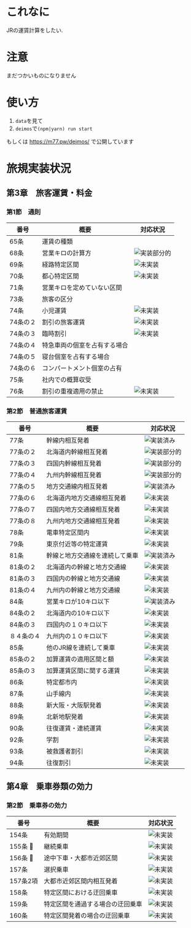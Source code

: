 # これなに
JRの運賃計算をしたい.

# 注意
まだつかいものになりません

# 使い方
1. `data`を見て
2. `deimos`で`(npm|yarn) run start`

もしくは https://m77.pw/deimos/ で公開しています
# 旅規実装状況

## 第3章　旅客運賃・料金
### 第1節　通則
| 番号       | 概要                     | 対応状況     |
|------------|--------------------------------|------|
| 65条       | 運賃の種類                     |      |
| 68条       | 営業キロの計算方               | ![実装部分的](https://img.shields.io/badge/%E5%AE%9F%E8%A3%85-%E9%83%A8%E5%88%86-yellowgreen.svg) |
| 69条       | 経路特定区間                   | ![未実装](https://img.shields.io/badge/%E5%AE%9F%E8%A3%85-%E6%9C%AA%E5%AE%9F%E8%A3%85-red.svg)   |
| 70条       | 都心特定区間                   | ![未実装](https://img.shields.io/badge/%E5%AE%9F%E8%A3%85-%E6%9C%AA%E5%AE%9F%E8%A3%85-red.svg)   |
| 71条       | 営業キロを定めていない区間     |      |
| 73条       | 旅客の区分                     |      |
| 74条       | 小児運賃                       | ![未実装](https://img.shields.io/badge/%E5%AE%9F%E8%A3%85-%E6%9C%AA%E5%AE%9F%E8%A3%85-red.svg)   |
| 74条の２   | 割引の旅客運賃                 | ![未実装](https://img.shields.io/badge/%E5%AE%9F%E8%A3%85-%E6%9C%AA%E5%AE%9F%E8%A3%85-red.svg)   |
| 74条の３   | 臨時割引                       | ![未実装](https://img.shields.io/badge/%E5%AE%9F%E8%A3%85-%E6%9C%AA%E5%AE%9F%E8%A3%85-red.svg)   |
| 74条の４   | 特急車両の個室を占有する場合   |      |
| 74条の５   | 寝台個室を占有する場合         |      |
| 74条の６   | コンパートメント個室の占有     |      |
| 75条       | 社内での概算収受               |      |
| 76条       | 割引の重複適用の禁止           | ![未実装](https://img.shields.io/badge/%E5%AE%9F%E8%A3%85-%E6%9C%AA%E5%AE%9F%E8%A3%85-red.svg)   |
### 第2節　普通旅客運賃
| 番号       | 概要                     | 対応状況     |
|------------|--------------------------------|------|
| 77条       | 幹線内相互発着                 | ![実装済み](https://img.shields.io/badge/%E5%AE%9F%E8%A3%85-%E5%AE%8C%E4%BA%86-brightgreen.svg) |
| 77条の２   | 北海道内幹線相互発着           | ![実装部分的](https://img.shields.io/badge/%E5%AE%9F%E8%A3%85-%E9%83%A8%E5%88%86-yellowgreen.svg) |
| 77条の３   | 四国内幹線相互発着             | ![実装部分的](https://img.shields.io/badge/%E5%AE%9F%E8%A3%85-%E9%83%A8%E5%88%86-yellowgreen.svg) |
| 77条の４   | 九州内幹線相互発着             | ![実装部分的](https://img.shields.io/badge/%E5%AE%9F%E8%A3%85-%E9%83%A8%E5%88%86-yellowgreen.svg) |
| 77条の５   | 地方交通線内相互発着           | ![実装済み](https://img.shields.io/badge/%E5%AE%9F%E8%A3%85-%E5%AE%8C%E4%BA%86-brightgreen.svg) |
| 77条の６   | 北海道内地方交通線相互発着     | ![未実装](https://img.shields.io/badge/%E5%AE%9F%E8%A3%85-%E6%9C%AA%E5%AE%9F%E8%A3%85-red.svg)   |
| 77条の７   | 四国内地方交通線相互発着       | ![未実装](https://img.shields.io/badge/%E5%AE%9F%E8%A3%85-%E6%9C%AA%E5%AE%9F%E8%A3%85-red.svg)   |
| 77条の８   | 九州内地方交通線相互発着       | ![未実装](https://img.shields.io/badge/%E5%AE%9F%E8%A3%85-%E6%9C%AA%E5%AE%9F%E8%A3%85-red.svg)   |
| 78条       | 電車特定区間内                 | ![未実装](https://img.shields.io/badge/%E5%AE%9F%E8%A3%85-%E6%9C%AA%E5%AE%9F%E8%A3%85-red.svg)   |
| 79条       | 東京付近等の特定運賃           | ![未実装](https://img.shields.io/badge/%E5%AE%9F%E8%A3%85-%E6%9C%AA%E5%AE%9F%E8%A3%85-red.svg)   |
| 81条       | 幹線と地方交通線を連続して乗車 | ![実装済み](https://img.shields.io/badge/%E5%AE%9F%E8%A3%85-%E5%AE%8C%E4%BA%86-brightgreen.svg) |
| 81条の２   | 北海道内の幹線と地方交通線     | ![未実装](https://img.shields.io/badge/%E5%AE%9F%E8%A3%85-%E6%9C%AA%E5%AE%9F%E8%A3%85-red.svg)   |
| 81条の３   | 四国内の幹線と地方交通線       | ![未実装](https://img.shields.io/badge/%E5%AE%9F%E8%A3%85-%E6%9C%AA%E5%AE%9F%E8%A3%85-red.svg)   |
| 81条の４   | 九州内の幹線と地方交通線       | ![未実装](https://img.shields.io/badge/%E5%AE%9F%E8%A3%85-%E6%9C%AA%E5%AE%9F%E8%A3%85-red.svg)   |
| 84条       | 営業キロが10キロ以下           | ![実装済み](https://img.shields.io/badge/%E5%AE%9F%E8%A3%85-%E5%AE%8C%E4%BA%86-brightgreen.svg) |
| 84条の２   | 北海道内の10キロ以下           | ![未実装](https://img.shields.io/badge/%E5%AE%9F%E8%A3%85-%E6%9C%AA%E5%AE%9F%E8%A3%85-red.svg)   |
| 84条の３   | 四国内の１０キロ以下           | ![未実装](https://img.shields.io/badge/%E5%AE%9F%E8%A3%85-%E6%9C%AA%E5%AE%9F%E8%A3%85-red.svg)   |
| ８４条の４ | 九州内の１０キロ以下           | ![未実装](https://img.shields.io/badge/%E5%AE%9F%E8%A3%85-%E6%9C%AA%E5%AE%9F%E8%A3%85-red.svg)   |
| 85条       | 他のJR線を連続して乗車         | ![未実装](https://img.shields.io/badge/%E5%AE%9F%E8%A3%85-%E6%9C%AA%E5%AE%9F%E8%A3%85-red.svg)   |
| 85条の２   | 加算運賃の適用区間と額         | ![未実装](https://img.shields.io/badge/%E5%AE%9F%E8%A3%85-%E6%9C%AA%E5%AE%9F%E8%A3%85-red.svg)   |
| 85条の３   | 加算運賃区間に関する運賃       | ![未実装](https://img.shields.io/badge/%E5%AE%9F%E8%A3%85-%E6%9C%AA%E5%AE%9F%E8%A3%85-red.svg)   |
| 86条       | 特定都市内                     | ![未実装](https://img.shields.io/badge/%E5%AE%9F%E8%A3%85-%E6%9C%AA%E5%AE%9F%E8%A3%85-red.svg)   |
| 87条       | 山手線内                       | ![未実装](https://img.shields.io/badge/%E5%AE%9F%E8%A3%85-%E6%9C%AA%E5%AE%9F%E8%A3%85-red.svg)   |
| 88条       | 新大阪・大阪駅発着             | ![未実装](https://img.shields.io/badge/%E5%AE%9F%E8%A3%85-%E6%9C%AA%E5%AE%9F%E8%A3%85-red.svg)   |
| 89条       | 北新地駅発着                   | ![未実装](https://img.shields.io/badge/%E5%AE%9F%E8%A3%85-%E6%9C%AA%E5%AE%9F%E8%A3%85-red.svg)   |
| 90条       | 往復運賃・連続運賃             | ![未実装](https://img.shields.io/badge/%E5%AE%9F%E8%A3%85-%E6%9C%AA%E5%AE%9F%E8%A3%85-red.svg)   |
| 92条       | 学割                           | ![未実装](https://img.shields.io/badge/%E5%AE%9F%E8%A3%85-%E6%9C%AA%E5%AE%9F%E8%A3%85-red.svg)   |
| 93条       | 被救護者割引                   | ![未実装](https://img.shields.io/badge/%E5%AE%9F%E8%A3%85-%E6%9C%AA%E5%AE%9F%E8%A3%85-red.svg)   |
| 94条       | 往復割引                       | ![未実装](https://img.shields.io/badge/%E5%AE%9F%E8%A3%85-%E6%9C%AA%E5%AE%9F%E8%A3%85-red.svg)   |


## 第4章　乗車券類の効力
### 第2節　乗車券の効力
| 番号       | 概要                     | 対応状況     |
|------------|--------------------------------|------|
| 154条 | 有効期間 | ![未実装](https://img.shields.io/badge/%E5%AE%9F%E8%A3%85-%E6%9C%AA%E5%AE%9F%E8%A3%85-red.svg)   |
| 155条 | 継続乗車 | ![未実装](https://img.shields.io/badge/%E5%AE%9F%E8%A3%85-%E6%9C%AA%E5%AE%9F%E8%A3%85-red.svg)   |
| 156条 | 途中下車・大都市近郊区間 | ![未実装](https://img.shields.io/badge/%E5%AE%9F%E8%A3%85-%E6%9C%AA%E5%AE%9F%E8%A3%85-red.svg)   |
| 157条 | 選択乗車 |  ![未実装](https://img.shields.io/badge/%E5%AE%9F%E8%A3%85-%E6%9C%AA%E5%AE%9F%E8%A3%85-red.svg)   |
| 157条2項 | 大都市近郊区間内相互発着 | ![未実装](https://img.shields.io/badge/%E5%AE%9F%E8%A3%85-%E6%9C%AA%E5%AE%9F%E8%A3%85-red.svg)   |
| 158条 | 特定区間における迂回乗車 | ![未実装](https://img.shields.io/badge/%E5%AE%9F%E8%A3%85-%E6%9C%AA%E5%AE%9F%E8%A3%85-red.svg)   |
| 159条 | 特定区間を通過する場合の迂回乗車 | ![未実装](https://img.shields.io/badge/%E5%AE%9F%E8%A3%85-%E6%9C%AA%E5%AE%9F%E8%A3%85-red.svg)   |
| 160条 | 特定区間発着の場合の迂回乗車 | ![未実装](https://img.shields.io/badge/%E5%AE%9F%E8%A3%85-%E6%9C%AA%E5%AE%9F%E8%A3%85-red.svg)   |

